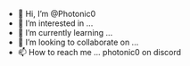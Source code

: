 - 👋 Hi, I’m @Photonic0
- 👀 I’m interested in ...
- 🌱 I’m currently learning ...
- 💞️ I’m looking to collaborate on ...
- 📫 How to reach me ... photonic0 on discord

<!---
Photonic0/Photonic0 is a ✨ special ✨ repository because its `README.md` (this file) appears on your GitHub profile.
You can click the Preview link to take a look at your changes.
--->

